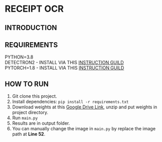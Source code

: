 # RECEIPT OCR

## **INTRODUCTION**
## **REQUIREMENTS**
PYTHON=3.8\
DETECTRON2 - INSTALL VIA THIS [INSTRUCTION GUILD](https://detectron2.readthedocs.io/en/latest/tutorials/install.html)\
PYTORCH=1.8 - INSTALL VIA THIS [INSTRUCTION GUILD](https://pytorch.org/get-started/locally/)
## **HOW TO RUN**
1. Git clone this project.
2. Install dependencies: ```pip install -r requirements.txt```
2. Download weights at this [Google Drive Link](https://drive.google.com/file/d/1vQwn0lt_GmuflmPc2P9MIbJHTcfelKF2/view?usp=sharing), unzip and put weights in project directory.
3. Run ```main.py```
4. Results are in output folder.
5. You can manually change the image in ```main.py``` by replace the image path at **Line 52**.
